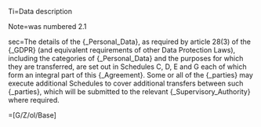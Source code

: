 Ti=Data description

Note=was numbered 2.1

sec=The details of the {_Personal_Data}, as required by article 28(3) of the {_GDPR} (and equivalent requirements of other Data Protection Laws), including the categories of {_Personal_Data} and the purposes for which they are transferred, are set out in Schedules C, D, E and G each of which form an integral part of this {_Agreement}.  Some or all of the {_parties} may execute additional Schedules to cover additional transfers between such {_parties}, which will be submitted to the relevant {_Supervisory_Authority} where required.

=[G/Z/ol/Base]
